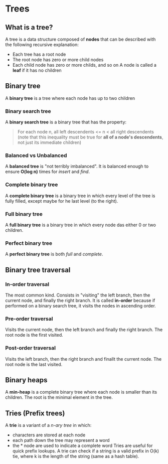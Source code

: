 # Trees

## What is a tree?
A tree is a data structure composed of **nodes** that can be described with the following recursive explanation:
- Each tree has a root node
- The root node has zero or more child nodes
- Each child node has zero or more childs, and so on
A node is called a **leaf** if it has no children

## Binary tree
A **binary tree** is a tree where each node has up to two children

### Binary search tree
A **binary search tree** is a binary tree that has the property:
> For each node n, all left descendents <= n < all right descendents
(note that this inequality must be true for **all of a node's descendents**, not just its immediate children)

### Balanced vs Unbalanced
A **balanced tree** is "not terribly imbalanced". It is balanced enough to ensure **O(log n)** times for *insert* and *find*.

### Complete binary tree
A **complete binary tree** is a binary tree in which every level of the tree is fully filled, except maybe for he last level (to the right).

### Full binary tree
A **full binary tree** is a binary tree in which every node das either 0 or two children.

### Perfect binary tree
A **perfect binary tree** is both *full* and *complete*.

## Binary tree traversal

### In-order traversal
The most common kind. Consists in "visiting" the left branch, then the current node, and finally the right branch.
It is called **in-order** because if performed on a binary search tree, it visits the nodes in ascending order.

### Pre-order traversal
Visits the current node, then the left branch and finally the right branch. The root node is the first visited.

### Post-order traversal
Visits the left branch, then the right branch and finallt the current node. The root node is the last visited. 

## Binary heaps
A **min-heap** is a complete binary tree where each node is smaller than its children. The root is the minimal element in the tree. 

## Tries (Prefix trees)
A **trie** is a variant of a *n-ary tree* in which:
- characters are stored at each node
- each path down the tree may represent a word
- the * node are used to indicate a complete word
Tries are useful for quick prefix lookups. A trie can check if a string is a valid prefix in O(k) tie, where k is the length of the string (same as a hash table).